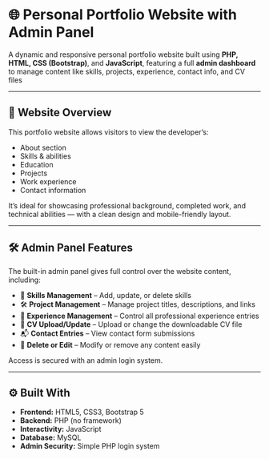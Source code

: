 # 🌐 Personal Portfolio Website with Admin Panel

A dynamic and responsive personal portfolio website built using **PHP, HTML, CSS (Bootstrap)**, and **JavaScript**, featuring a full **admin dashboard** to manage content like skills, projects, experience, contact info, and CV files

---

## 📌 Website Overview

This portfolio website allows visitors to view the developer’s:
- About section
- Skills & abilities
- Education
- Projects
- Work experience
- Contact information

It’s ideal for showcasing professional background, completed work, and technical abilities — with a clean design and mobile-friendly layout.

---

## 🛠️ Admin Panel Features

The built-in admin panel gives full control over the website content, including:

- 🔧 **Skills Management** – Add, update, or delete skills
- 🛠️ **Project Management** – Manage project titles, descriptions, and links
- 💼 **Experience Management** – Control all professional experience entries
- 📎 **CV Upload/Update** – Upload or change the downloadable CV file
- 📬 **Contact Entries** – View contact form submissions
- 🧼 **Delete or Edit** – Modify or remove any content easily

Access is secured with an admin login system.

---

## ⚙️ Built With

- **Frontend:** HTML5, CSS3, Bootstrap 5
- **Backend:** PHP (no framework)
- **Interactivity:** JavaScript
- **Database:** MySQL
- **Admin Security:** Simple PHP login system




